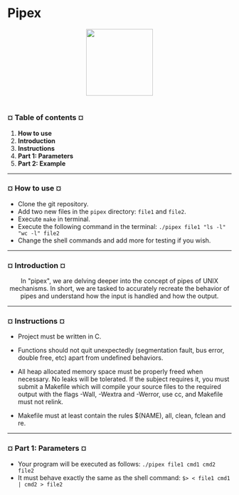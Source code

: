 # Pipex
<p align="center"><img src="https://cdn-images-1.medium.com/v2/resize:fit:1200/1*mb0KkzYAZDDSvdYC2MM5hg.jpeg" width="150" height="150" />

#
<h3><b>¤ Table of contents ¤</b></h3>

1) <b>How to use</b>
2) <b>Introduction</b>
3) <b>Instructions</b>
4) <b>Part 1: Parameters</b>
5) <b>Part 2: Example</b>

---
<h3><b>¤ How to use ¤</b></h3>

* Clone the git repository.
* Add two new files in the `pipex` directory: `file1` and `file2`.
* Execute `make` in terminal.
* Execute the following command in the terminal: `./pipex file1 "ls -l" "wc -l" file2`
* Change the shell commands and add more for testing if you wish.

---
<h3><b>¤ Introduction ¤</b></h3>
<p align="center">In "pipex", we are delving deeper into the concept of pipes of UNIX mechanisms. In short, we are tasked to accurately recreate the behavior of pipes and understand how the input is handled and how the output.

---
<h3><b>¤ Instructions ¤</b></h3>

* Project must be written in C.

* Functions should not quit unexpectedly (segmentation fault, bus error, double free, etc) apart from undefined behaviors.

* All heap allocated memory space must be properly freed when necessary. No leaks will be tolerated.
If the subject requires it, you must submit a Makefile which will compile your source files to the required output with the flags -Wall, -Wextra and -Werror, use cc, and Makefile must not relink.

* Makefile must at least contain the rules $(NAME), all, clean, fclean and re.


---
<h3><b>¤ Part 1: Parameters ¤</b></h3>

<p align="left̨">

* Your program will be executed as follows: `./pipex file1 cmd1 cmd2 file2`
* It must behave exactly the same as the shell command: `$> < file1 cmd1 | cmd2 > file2`

